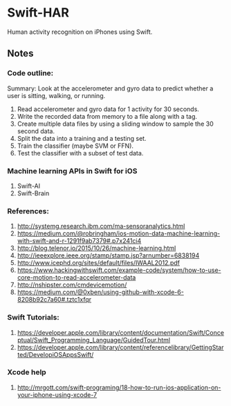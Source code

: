 # Swift-HAR

Human activity recognition on iPhones using Swift.

## Notes

### Code outline:
Summary: Look at the accelerometer and gyro data to predict whether a user is sitting, walking, or running.
1. Read accelerometer and gyro data for 1 activity for 30 seconds.
2. Write the recorded data from memory to a file along with a tag.
4. Create multiple data files by using a sliding window to sample the 30 second data.
2. Split the data into a training and a testing set. 
3. Train the classifier (maybe SVM or FFN).
4. Test the classifier with a subset of test data.

### Machine learning APIs in Swift for iOS
1. Swift-AI
2. Swift-Brain

### References:
1. http://systemg.research.ibm.com/ma-sensoranalytics.html
2. https://medium.com/@robringham/ios-motion-data-machine-learning-with-swift-and-r-1291f9ab7379#.p7x241ci4
3. http://blog.telenor.io/2015/10/26/machine-learning.html
4. http://ieeexplore.ieee.org/stamp/stamp.jsp?arnumber=6838194
5. http://www.icephd.org/sites/default/files/IWAAL2012.pdf
6. https://www.hackingwithswift.com/example-code/system/how-to-use-core-motion-to-read-accelerometer-data
7. http://nshipster.com/cmdevicemotion/
8. https://medium.com/@0xben/using-github-with-xcode-6-8208b92c7a60#.tztc1xfqr

### Swift Tutorials:
1. https://developer.apple.com/library/content/documentation/Swift/Conceptual/Swift_Programming_Language/GuidedTour.html
2. https://developer.apple.com/library/content/referencelibrary/GettingStarted/DevelopiOSAppsSwift/

### Xcode help
1. http://mrgott.com/swift-programing/18-how-to-run-ios-application-on-your-iphone-using-xcode-7
